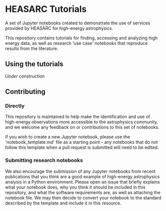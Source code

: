 # HEASARC Tutorials

A set of Jupyter notebooks created to demonstrate the use of services provided by HEASARC for high-energy astrophysics.

This repository contains tutorials for finding, accessing and analyzing high energy data, as well as research 'use case' notebooks that reproduce results from the literature.

## Using the tutorials
_Under construction_

## Contributing

### Directly
This repository is maintained to help make the identification and use of high-energy observations more accessible to the astrophysics community, and we welcome any feedback on or contributions to this set of notebooks. 

If you wish to create a new Jupyter notebook, please use the 'notebook_template.md' file as a starting point - any notebooks that do not follow this template when a pull request is submitted will need to be edited.

### Submitting research notebooks
We also encourage the submission of any Jupyter notebooks from recent publications that you think are a good example of high-energy astrophysics analysis in a Python environment. Please open an issue that briefly explains what your notebook does, why you think it should be included in this repository, and what the software requirements are, as well as attaching the notebook file. We may then decide to convert your notebook to the standard described by the template and include it in this resource.
